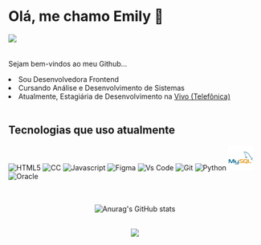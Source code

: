<h1> Olá, me chamo Emily 👋 </h1>
<a href="https://www.linkedin.com/in/emilycrystie/" target="_blank"><img src="https://img.shields.io/badge/-Linkedin-0077B5?style=flat-square&logo=Linkedin&logoColor=white"/></a>
<br>
<br>
<p> Sejam bem-vindos ao meu Github...</p>
<li> Sou Desenvolvedora Frontend </li>
<li> Cursando Análise e Desenvolvimento de Sistemas </li>
<li> Atualmente, Estagiária de Desenvolvimento na <a href="www.vivo.com.br" target="_blank">Vivo (Telefônica)</a></li>
<br>

<div style="display: inline_block">
  <h2> Tecnologias que uso atualmente </h2>
    <img src="https://cdn.jsdelivr.net/gh/devicons/devicon/icons/html5/html5-original.svg" alt="HTML5" width="50" height="50"/> 
    <img src="https://cdn.jsdelivr.net/gh/devicons/devicon/icons/css3/css3-original.svg" alt="CC" width="50" height="50"/>
    <img src="https://cdn.jsdelivr.net/gh/devicons/devicon/icons/javascript/javascript-original.svg" alt="Javascript" width="50" height="50" />
    <img src="https://cdn.jsdelivr.net/gh/devicons/devicon/icons/figma/figma-original.svg" alt="Figma" width="50" height="50" />
    <img src="https://cdn.jsdelivr.net/gh/devicons/devicon/icons/vscode/vscode-original.svg" alt="Vs Code" width="50" height="50"/>
    <img src="https://cdn.jsdelivr.net/gh/devicons/devicon/icons/git/git-original.svg" alt="Git" width="50" height="50" />
    <img src="https://cdn.jsdelivr.net/gh/devicons/devicon/icons/python/python-original.svg" alt="Python" width="50" height="50" />
    <img src="https://github.com/devicons/devicon/blob/v2.15.1/icons/mysql/mysql-original-wordmark.svg" alt="MySql" width="50" height="50" />
    <img src="https://cdn.jsdelivr.net/gh/devicons/devicon/icons/oracle/oracle-original.svg" alt="Oracle" width="50" height="50" />
 </div>
 <br>
 <br>
 <div align="center">
  
  ![Anurag's GitHub stats](https://github-readme-stats.vercel.app/api?username=emilycrystie&show_icons=true&theme=radical)
  
 </div>
 <br>
 <div align="center">

  <img src="https://c.tenor.com/N-fJ0Azh_ykAAAAC/cat-computer.gif"/>
  
</div>


<!--
**EmilyCrystie/EmilyCrystie** is a ✨ _special_ ✨ repository because its `README.md` (this file) appears on your GitHub profile.

Here are some ideas to get you started:

- 🔭 I’m currently working on ...
- 🌱 I’m currently learning ...
- 👯 I’m looking to collaborate on ...
- 🤔 I’m looking for help with ...
- 💬 Ask me about ...
- 📫 How to reach me: ...
- 😄 Pronouns: ...
- ⚡ Fun fact: ...
-->
